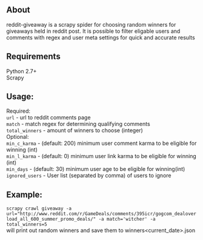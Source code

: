 ## About
 
reddit-giveaway is a scrapy spider for choosing random winners for giveaways held in reddit post. It is possible to filter eligable users and comments with regex and user meta settings for quick and accurate results  

## Requirements

Python 2.7+  
Scrapy

## Usage:  

Required:  
`url` - url to reddit comments page  
`match` - match regex for determining qualifying comments  
`total_winners` - amount of winners to choose (integer)  
Optional:  
`min_c_karma` - (default: 200) minimum user comment karma to be eligible for winning (int)  
`min_l_karma` - (default: 0) minimum user link karma to be eligible for winning (int)  
`min_days` - (default: 30) minimum user age to be eligible for winning(int)
`ignored_users` - User list (separated by comma) of users to ignore

## Example:

`scrapy crawl giveaway -a url="http://www.reddit.com/r/GameDeals/comments/395icr/gogcom_dealoverload_all_600_summer_promo_deals/" -a match='witcher' -a total_winners=5`  
will print out random winners and save them to winners<current_date>.json
